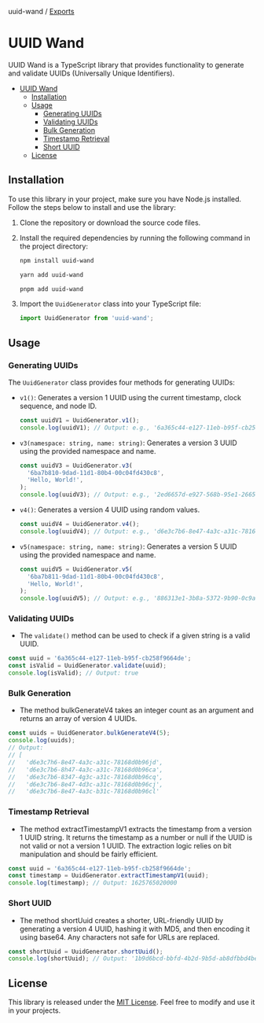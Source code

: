 uuid-wand / [Exports](modules.md)

# UUID Wand

UUID Wand is a TypeScript library that provides functionality to generate and validate UUIDs (Universally Unique Identifiers).

- [UUID Wand](#uuid-wand)
  - [Installation](#installation)
  - [Usage](#usage)
    - [Generating UUIDs](#generating-uuids)
    - [Validating UUIDs](#validating-uuids)
    - [Bulk Generation](#bulk-generation)
    - [Timestamp Retrieval](#timestamp-retrieval)
    - [Short UUID](#short-uuid)
  - [License](#license)

## Installation

To use this library in your project, make sure you have Node.js installed. Follow the steps below to install and use the library:

1. Clone the repository or download the source code files.
2. Install the required dependencies by running the following command in the project directory:

   ```bash
   npm install uuid-wand
   ```

   ```bash
   yarn add uuid-wand
   ```

   ```bash
   pnpm add uuid-wand
   ```

3. Import the `UuidGenerator` class into your TypeScript file:

   ```typescript
   import UuidGenerator from 'uuid-wand';
   ```

## Usage

### Generating UUIDs

The `UuidGenerator` class provides four methods for generating UUIDs:

- `v1()`: Generates a version 1 UUID using the current timestamp, clock sequence, and node ID.

  ```typescript
  const uuidV1 = UuidGenerator.v1();
  console.log(uuidV1); // Output: e.g., '6a365c44-e127-11eb-b95f-cb258f9664de'
  ```

- `v3(namespace: string, name: string)`: Generates a version 3 UUID using the provided namespace and name.

  ```typescript
  const uuidV3 = UuidGenerator.v3(
    '6ba7b810-9dad-11d1-80b4-00c04fd430c8',
    'Hello, World!',
  );
  console.log(uuidV3); // Output: e.g., '2ed6657d-e927-568b-95e1-2665a8aea6a2'
  ```

- `v4()`: Generates a version 4 UUID using random values.

  ```typescript
  const uuidV4 = UuidGenerator.v4();
  console.log(uuidV4); // Output: e.g., 'd6e3c7b6-8e47-4a3c-a31c-78168d0b96cd'
  ```

- `v5(namespace: string, name: string)`: Generates a version 5 UUID using the provided namespace and name.

  ```typescript
  const uuidV5 = UuidGenerator.v5(
    '6ba7b811-9dad-11d1-80b4-00c04fd430c8',
    'Hello, World!',
  );
  console.log(uuidV5); // Output: e.g., '886313e1-3b8a-5372-9b90-0c9aee199e5d'
  ```

### Validating UUIDs

- The `validate()` method can be used to check if a given string is a valid UUID.

```typescript
const uuid = '6a365c44-e127-11eb-b95f-cb258f9664de';
const isValid = UuidGenerator.validate(uuid);
console.log(isValid); // Output: true
```

### Bulk Generation

- The method bulkGenerateV4 takes an integer count as an argument and returns an array of version 4 UUIDs.

```typescript
const uuids = UuidGenerator.bulkGenerateV4(5);
console.log(uuids);
// Output:
// [
//   'd6e3c7h6-8e47-4a3c-a31c-78168d0b96jd',
//   'd6e3c7b6-8h47-4a3c-a31c-78168d0b96ca',
//   'd6e3c7b6-8347-4g3c-a31c-78168d0b96cq',
//   'd6e3c7b6-8e47-4d3c-a31c-78168d0b96cj',
//   'd6e3c7b6-8e47-4a3c-b31c-78168d0b96cl'
```

### Timestamp Retrieval

- The method extractTimestampV1 extracts the timestamp from a version 1 UUID string. It returns the timestamp as a number or null if the UUID is not valid or not a version 1 UUID. The extraction logic relies on bit manipulation and should be fairly efficient.

```typescript
const uuid = '6a365c44-e127-11eb-b95f-cb258f9664de';
const timestamp = UuidGenerator.extractTimestampV1(uuid);
console.log(timestamp); // Output: 1625765020000
```

### Short UUID

- The method shortUuid creates a shorter, URL-friendly UUID by generating a version 4 UUID, hashing it with MD5, and then encoding it using base64. Any characters not safe for URLs are replaced.

```typescript
const shortUuid = UuidGenerator.shortUuid();
console.log(shortUuid); // Output: '1b9d6bcd-bbfd-4b2d-9b5d-ab8dfbbd4bed'
```

## License

This library is released under the [MIT License](LICENSE). Feel free to modify and use it in your projects.
